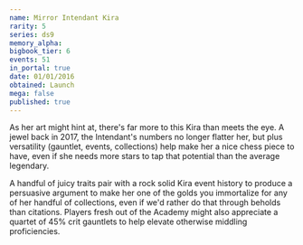 ```yaml
---
name: Mirror Intendant Kira
rarity: 5
series: ds9
memory_alpha:
bigbook_tier: 6
events: 51
in_portal: true
date: 01/01/2016
obtained: Launch
mega: false
published: true
---
```


As her art might hint at, there's far more to this Kira than meets the eye. A jewel back in 2017, the Intendant's numbers no longer flatter her, but plus versatility (gauntlet, events, collections) help make her a nice chess piece to have, even if she needs more stars to tap that potential than the average legendary.

A handful of juicy traits pair with a rock solid Kira event history to produce a persuasive argument to make her one of the golds you immortalize for any of her handful of collections, even if we'd rather do that through beholds than citations. Players fresh out of the Academy might also appreciate a quartet of 45% crit gauntlets to help elevate otherwise middling proficiencies.
